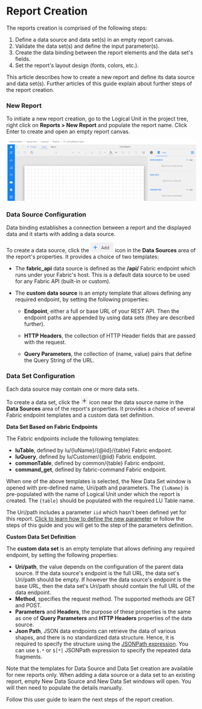 # Report Creation

The reports creation is comprised of the following steps:

1. Define a data source and data set(s) in an empty report canvas. 
2. Validate the data set(s) and define the input parameter(s).
3. Create the data binding between the report elements and the data set's fields. 
4. Set the report's layout design (fonts, colors, etc.).

This article describes how to create a new report and define its data source and data set(s). Further articles of this guide explain about further steps of the report creation.

### New Report

To initiate a new report creation, go to the Logical Unit in the project tree, right click on **Reports > New Report** and populate the report name. Click Enter to create and open an empty report canvas. 

![](images/02_create_new_rep_01.png)

### Data Source Configuration

Data binding establishes a connection between a report and the displayed data and it starts with adding a data source.

To create a data source, click the ![](images/add_icon.png) icon in the **Data Sources** area of the report's properties. It provides a choice of two templates:

- The **fabric_api** data source is defined as the **/api/** Fabric endpoint which runs under your Fabric's host. This is a default data source to be used for any Fabric API (built-in or custom).

- The **custom data source** is an empty template that allows defining any required endpoint, by setting the following properties:

  - **Endpoint**, either a full or base URL of your REST API. Then the endpoint paths are appended by using data sets (they are described further).

  - **HTTP Headers**, the collection of HTTP Header fields that are passed with the request. 

  - **Query Parameters**, the collection of (name, value) pairs that define the Query String of the URL.

### Data Set Configuration

Each data source may contain one or more data sets. 

To create a data set, click the ![](images/plus_icon.png) icon near the data source name in the **Data Sources** area of the report's properties. It provides a choice of several Fabric endpoint templates and a custom data set definition.

**Data Set Based on Fabric Endpoints** 

The Fabric endpoints include the following templates:

* **luTable**, defined by lu/{luName}/{@iid}/{table} Fabric endpoint.
* **luQuery**, defined by lu/Customer/{@iid} Fabric endpoint.
* **commonTable**, defined by common/{table} Fabric endpoint.
* **command_get**, defined by fabric-command Fabric endpoint.

When one of the above templates is selected, the New Data Set window is opened with pre-defined name, Uri/path and parameters. The ```{luName}``` is pre-populated with the name of Logical Unit under which the report is created. The ```{table}``` should be populated with the required LU Table name. 

The Uri/path includes a parameter ```iid``` which hasn't been defined yet for this report. [Click to learn how to define the new parameter]() or follow the steps of this guide and you will get to the step of the parameters definition.

**Custom Data Set Definition**

The **custom data set** is an empty template that allows defining any required endpoint, by setting the following properties:
* **Uri/path**, the value depends on the configuration of the parent data source. If the data source's endpoint is the full URL, the data set's Uri/path should be empty. If however the data source's endpoint is the base URL, then the data set's Uri/path should contain the full URL of the data endpoint.
* **Method**, specifies the request method. The supported methods are GET and POST.
* **Parameters** and **Headers**, the purpose of these properties is the same as one of **Query Parameters** and **HTTP Headers** properties of the data source. 
* **Json Path**, JSON data endpoints can retrieve the data of various shapes, and there is no standardized data structure. Hence, it is required to specify the structure using the [JSONPath expression](https://goessner.net/articles/JsonPath/). You can use `$.*` or `$[*]` JSONPath expression to specify the repeated data fragments.



Note that the templates for Data Source and Data Set creation are available for new reports only. When adding a data source or a data set to an existing report, empty New Data Source and New Data Set windows will open. You will then need to populate the details manually. 



Follow this user guide to learn the next steps of the report creation.

